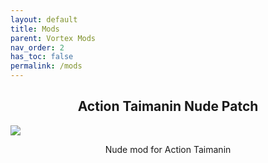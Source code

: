 ```yaml
---
layout: default
title: Mods
parent: Vortex Mods
nav_order: 2
has_toc: false
permalink: /mods
---
```


<div class="card">
  <h2 style="text-align:center" class="text-delta">Action Taimanin Nude Patch</h2>
  <a href="https://www.nexusmods.com/mods/2?game_id=7680" target="_blank">
    <img src="https://staticdelivery.nexusmods.com/mods/7680/images/headers/2_1746408573.jpg" /></a>
  <div class="container">
    <p style="text-align:center" class="text-delta">Nude mod for Action Taimanin</p>
  </div>
</div>
